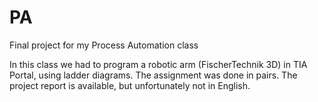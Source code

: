 # PA
Final project for my Process Automation class

In this class we had to program a robotic arm (FischerTechnik 3D) in TIA Portal, using ladder diagrams. The assignment was done in pairs. 
The project report is available, but unfortunately not in English.
